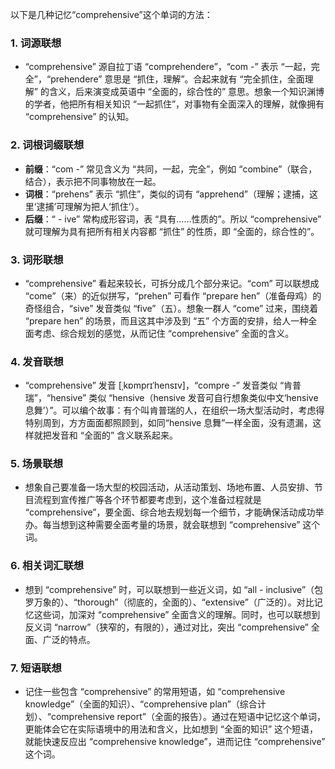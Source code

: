 以下是几种记忆“comprehensive”这个单词的方法：

### 1. 词源联想
 - “comprehensive” 源自拉丁语 “comprehendere”，“com -” 表示 “一起，完全”，“prehendere” 意思是 “抓住，理解”。合起来就有 “完全抓住，全面理解” 的含义，后来演变成英语中 “全面的，综合性的” 意思。想象一个知识渊博的学者，他把所有相关知识 “一起抓住”，对事物有全面深入的理解，就像拥有 “comprehensive” 的认知。

### 2. 词根词缀联想
 - **前缀**：“com -” 常见含义为 “共同，一起，完全”，例如 “combine”（联合，结合），表示把不同事物放在一起。
 - **词根**：“prehens” 表示 “抓住”，类似的词有 “apprehend”（理解；逮捕，这里‘逮捕’可理解为把人‘抓住’）。
 - **后缀**：“ - ive” 常构成形容词，表 “具有……性质的”。所以 “comprehensive” 就可理解为具有把所有相关内容都 “抓住” 的性质，即 “全面的，综合性的”。

### 3. 词形联想
 - “comprehensive” 看起来较长，可拆分成几个部分来记。“com” 可以联想成 “come”（来）的近似拼写，“prehen” 可看作 “prepare hen”（准备母鸡）的奇怪组合，“sive” 发音类似 “five”（五）。想象一群人 “come” 过来，围绕着 “prepare hen” 的场景，而且这其中涉及到 “五” 个方面的安排，给人一种全面考虑、综合规划的感觉，从而记住 “comprehensive” 全面的含义。

### 4. 发音联想
 - “comprehensive” 发音 [ˌkɒmprɪˈhensɪv]，“compre -” 发音类似 “肯普瑞”，“hensive” 类似 “hensive（hensive 发音可自行想象类似中文‘hensive 息舞’）”。可以编个故事：有个叫肯普瑞的人，在组织一场大型活动时，考虑得特别周到，方方面面都照顾到，如同“hensive 息舞”一样全面，没有遗漏，这样就把发音和 “全面的” 含义联系起来。

### 5. 场景联想
 - 想象自己要准备一场大型的校园活动，从活动策划、场地布置、人员安排、节目流程到宣传推广等各个环节都要考虑到，这个准备过程就是 “comprehensive”，要全面、综合地去规划每一个细节，才能确保活动成功举办。每当想到这种需要全面考量的场景，就会联想到 “comprehensive” 这个词。

### 6. 相关词汇联想
 - 想到 “comprehensive” 时，可以联想到一些近义词，如 “all - inclusive”（包罗万象的）、“thorough”（彻底的，全面的）、“extensive”（广泛的）。对比记忆这些词，加深对 “comprehensive” 全面含义的理解。同时，也可以联想到反义词 “narrow”（狭窄的，有限的），通过对比，突出 “comprehensive” 全面、广泛的特点。

### 7. 短语联想
 - 记住一些包含 “comprehensive” 的常用短语，如 “comprehensive knowledge”（全面的知识）、“comprehensive plan”（综合计划）、“comprehensive report”（全面的报告）。通过在短语中记忆这个单词，更能体会它在实际语境中的用法和含义，比如想到 “全面的知识” 这个短语，就能快速反应出 “comprehensive knowledge”，进而记住 “comprehensive” 这个词。 